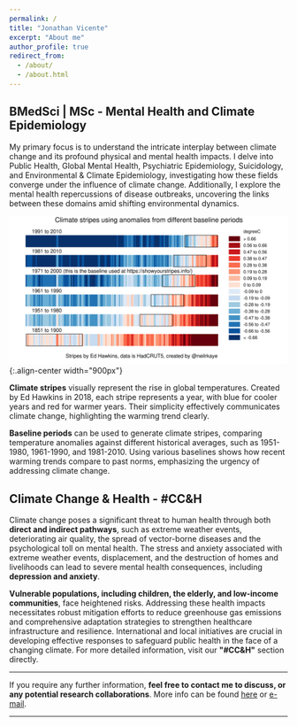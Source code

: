 ```yaml
---
permalink: /
title: "Jonathan Vicente"
excerpt: "About me"
author_profile: true
redirect_from: 
  - /about/
  - /about.html
---
```


BMedSci | MSc - Mental Health and Climate Epidemiology
--
My primary focus is to understand the intricate interplay between climate change and its profound physical and mental health impacts. I delve into Public Health, Global Mental Health, Psychiatric Epidemiology, Suicidology, and Environmental & Climate Epidemiology, investigating how these fields converge under the influence of climate change. Additionally, I explore the mental health repercussions of disease outbreaks, uncovering the links between these domains amid shifting environmental dynamics.

![Illustration of combining vision and language modalities](/images/climate_stripes_2.jfif){:.align-center width="900px"}

**Climate stripes** visually represent the rise in global temperatures. Created by Ed Hawkins in 2018, each stripe represents a year, with blue for cooler years and red for warmer years. Their simplicity effectively communicates climate change, highlighting the warming trend clearly.

**Baseline periods** can be used to generate climate stripes, comparing temperature anomalies against different historical averages, such as 1951-1980, 1961-1990, and 1981-2010. Using various baselines shows how recent warming trends compare to past norms, emphasizing the urgency of addressing climate change.

Climate Change & Health - #CC&H
--
Climate change poses a significant threat to human health through both **direct and indirect pathways**, such as extreme weather events, deteriorating air quality, the spread of vector-borne diseases and the psychological toll on mental health. The stress and anxiety associated with extreme weather events, displacement, and the destruction of homes and livelihoods can lead to severe mental health consequences, including **depression and anxiety**. 

**Vulnerable populations, including children, the elderly, and low-income communities**, face heightened risks. Addressing these health impacts necessitates robust mitigation efforts to reduce greenhouse gas emissions and comprehensive adaptation strategies to strengthen healthcare infrastructure and resilience. International and local initiatives are crucial in developing effective responses to safeguard public health in the face of a changing climate. For more detailed information, visit our **"#CC&H"** section directly.

------
If you require any further information, **feel free to contact me to discuss, or any potential research collaborations**. More info can be found [here](https://jonvicente.github.io/files/CV_Jonathan-Vicente.pdf) or [e-mail](mailto:jonathanvice@gmail.com). 

------

